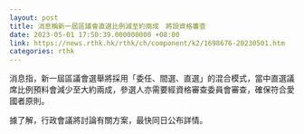 ```yaml
---
layout: post
title: 消息稱新一屆區議會直選比例減至約兩成　將設資格審查
date: 2023-05-01 17:50:39.000000000 +08:00
link: https://news.rthk.hk/rthk/ch/component/k2/1698676-20230501.htm
categories: rthk
---
```


消息指，新一屆區議會選舉將採用「委任、間選、直選」的混合模式，當中直選議席比例預料會減少至大約兩成，參選人亦需要經資格審查委員會審查，確保符合愛國者原則。

據了解，行政會議將討論有關方案，最快同日公布詳情。

